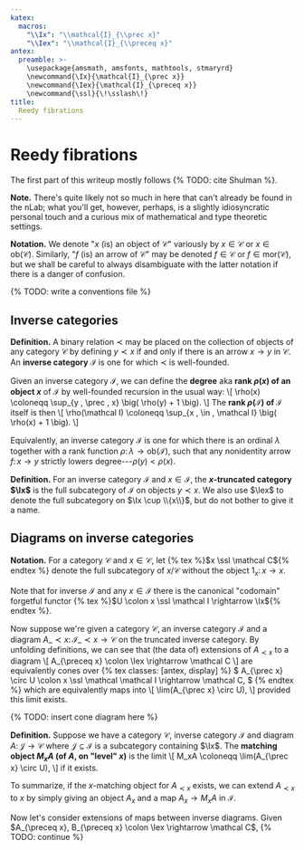 ```yaml
---
katex:
  macros:
    "\\Ix": "\\mathcal{I}_{\\prec x}"
    "\\Iex": "\\mathcal{I}_{\\preceq x}"
antex:
  preamble: >-
    \usepackage{amsmath, amsfonts, mathtools, stmaryrd}
    \newcommand{\Ix}{\mathcal{I}_{\prec x}}
    \newcommand{\Iex}{\mathcal{I}_{\preceq x}}
    \newcommand{\ssl}{\!\sslash\!}
title:
  Reedy fibrations
---
```


# Reedy fibrations

The first part of this writeup mostly follows {% TODO: cite Shulman %}.

**Note.**
There's quite likely not so much in here that can't already be found in the nLab; what you'll get, however, perhaps, is a slightly idiosyncratic personal touch and a curious mix of mathematical and type theoretic settings.

**Notation.**
We denote "$x$ (is) an object of $\mathcal C$" variously by $x \in \mathcal C$ or $x \in \mathrm{ob}(\mathcal C)$.
Similarly, "$f$ (is) an arrow of $\mathcal C$" may be denoted $f \in \mathcal C$ or $f \in \mathrm{mor}(\mathcal C)$, but we shall be careful to always disambiguate with the latter notation if there is a danger of confusion.

{% TODO: write a conventions file %}

## Inverse categories

**Definition.**
A binary relation $\prec$ may be placed on the collection of objects of any category $\mathcal C$ by defining $y \prec x$ if and only if there is an arrow $x \rightarrow y$ in $\mathcal C$.
An **inverse category** $\mathcal I$ is one for which $\prec$ is well-founded.

Given an inverse category $\mathcal I$, we can define the **degree** aka **rank $\rho(x)$ of an object $x$** of $\mathcal I$ by well-founded recursion in the usual way:
\\[
  \rho(x) \coloneqq \sup_{y \, \prec \, x} \big( \rho(y) + 1 \big).
\\]
The **rank $\rho(\mathcal I)$ of $\mathcal I$** itself is then
\\[
  \rho(\mathcal I) \coloneqq \sup_{x \, \in \, \mathcal I} \big( \rho(x) + 1 \big).
\\]

Equivalently, an inverse category $\mathcal I$ is one for which there is an ordinal $\lambda$ together with a rank function $\rho \colon \lambda \rightarrow \mathrm{ob}(\mathcal I)$, such that any nonidentity arrow $f \colon x \rightarrow y$ strictly lowers degree---$\rho(y) < \rho(x)$.

**Definition.**
For an inverse category $\mathcal I$ and $x \in \mathcal I$, the **$x$-truncated category $\Ix$** is the full subcategory of $\mathcal I$ on objects $y \prec x$.
We also use $\Iex$ to denote the full subcategory on $\Ix \cup \\{x\\}$, but do not bother to give it a name.

## Diagrams on inverse categories

**Notation.**
For a category $\mathcal C$ and $x \in \mathcal C$, let
{% tex %}$x \ssl \mathcal C${% endtex %}
denote the full subcategory of $x/\mathcal C$ without the object $\mathrm{1}_x \colon x \rightarrow x$.

Note that for inverse $\mathcal I$ and any $x \in \mathcal I$ there is the canonical "codomain" forgetful functor
{% tex %}$U \colon x \ssl \mathcal I \rightarrow \Ix${% endtex %}.

Now suppose we're given a category $\mathcal C$, an inverse category $\mathcal I$ and a diagram $A\_{\prec x} \colon \mathcal{I}\_{\prec x} \rightarrow \mathcal C$ on the truncated inverse category.
By unfolding definitions, we can see that (the data of) extensions of $A_{\prec x}$ to a diagram
\\[
  A_{\preceq x} \colon \Iex \rightarrow \mathcal C
\\]
are equivalently cones over
{% tex classes: [antex, display] %}
$
  A_{\prec x} \circ U \colon x \ssl \mathcal \mathcal I \rightarrow \mathcal C,
$
{% endtex %}
which are equivalently maps into
\\[ \lim(A_{\prec x} \circ U), \\]
provided this limit exists.

{% TODO: insert cone diagram here %}

**Definition.** Suppose we have a category $\mathcal C$, inverse category $\mathcal I$ and diagram $A \colon \mathcal J \rightarrow \mathcal C$ where $\mathcal J \subseteq \mathcal I$ is a subcategory containing $\Ix$.
The **matching object $M_xA$ (of $A$, on "level" $x$)** is the limit
\\[ M_xA \coloneqq \lim(A_{\prec x} \circ U), \\]
if it exists.

To summarize, if the $x$-matching object for $A_{\prec x}$ exists, we can extend $A_{\prec x}$ to $x$ by simply giving an object $A_x$ and a map $A_x \rightarrow M_xA$ in $\mathcal I$.

Now let's consider extensions of maps between inverse diagrams.
Given $A_{\preceq x}, B_{\preceq x} \colon \Iex \rightarrow \mathcal C$, {% TODO: continue %}